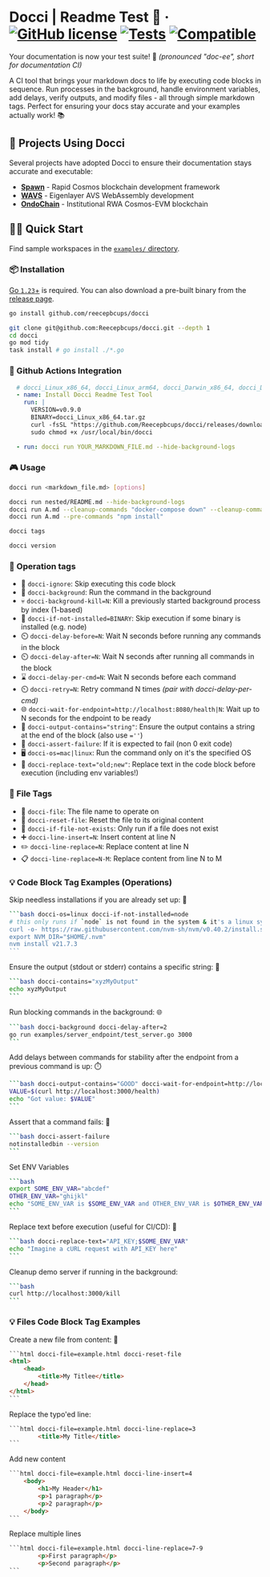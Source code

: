 # Docci | Readme Test 🚀 &middot; [![GitHub license](https://img.shields.io/badge/license-apache-blue.svg)](https://github.com/Reecepbcups/docci/blob/main/LICENSE) [![Tests](https://github.com/Reecepbcups/docci/actions/workflows/go-unit-test.yml/badge.svg)](https://github.com/Reecepbcups/docci/actions/workflows/test.yml) [![Compatible](https://img.shields.io/badge/compatible%20-macOS_&_linux-8A2BE2.svg)](https://github.com/Reecepbcups/docci)

Your documentation is now your test suite! 🎯 *(pronounced "doc-ee", short for documentation CI)*

A CI tool that brings your markdown docs to life by executing code blocks in sequence. Run processes in the background, handle environment variables, add delays, verify outputs, and modify files - all through simple markdown tags. Perfect for ensuring your docs stay accurate and your examples actually work! 📚

## 🌟 Projects Using Docci

Several projects have adopted Docci to ensure their documentation stays accurate and executable:

- **[Spawn](https://github.com/rollchains/spawn)** - Rapid Cosmos blockchain development framework
- **[WAVS](https://github.com/Lay3rLabs/wavs-middleware)** - Eigenlayer AVS WebAssembly development
- **[OndoChain](https://github.com/OndoProtocol/ondochain)** - Institutional RWA Cosmos-EVM blockchain

## 🏃‍♂️ Quick Start

Find sample workspaces in the [`examples/` directory](./examples/).

### 📦 Installation

[Go `1.23`+](https://go.dev/doc/install) is required. You can also download a pre-built binary from the [release page](https://github.com/Reecepbcups/docci/releases).

```bash docci-ignore
go install github.com/reecepbcups/docci
```

```bash docci-ignore
git clone git@github.com:Reecepbcups/docci.git --depth 1
cd docci
go mod tidy
task install # go install ./*.go
```

### 🤖 Github Actions Integration
````yaml
  # docci_Linux_x86_64, docci_Linux_arm64, docci_Darwin_x86_64, docci_Darwin_arm64
  - name: Install Docci Readme Test Tool
    run: |
      VERSION=v0.9.0
      BINARY=docci_Linux_x86_64.tar.gz
      curl -fsSL "https://github.com/Reecepbcups/docci/releases/download/${VERSION}/${BINARY}" | sudo tar -xzC /usr/local/bin
      sudo chmod +x /usr/local/bin/docci

  - run: docci run YOUR_MARKDOWN_FILE.md --hide-background-logs
````

### 🎮 Usage

```bash docci-ignore
docci run <markdown_file.md> [options]

docci run nested/README.md --hide-background-logs
docci run A.md --cleanup-commands "docker-compose down" --cleanup-commands "rm -rf /tmp/test"
docci run A.md --pre-commands "npm install"

docci tags

docci version
```

### 🎨 Operation tags
  * 🛑 `docci-ignore`: Skip executing this code block
  * 🔄 `docci-background`: Run the command in the background
  * 💀 `docci-background-kill=N`: Kill a previously started background process by index (1-based)
  * 🚫 `docci-if-not-installed=BINARY`: Skip execution if some binary is installed (e.g. node)
  * ⏲️ `docci-delay-before=N`: Wait N seconds before running any commands in the block
  * ⏲️ `docci-delay-after=N`: Wait N seconds after running all commands in the block
  * ⌛ `docci-delay-per-cmd=N`: Wait N seconds before each command
  * ⏲️ `docci-retry=N`: Retry command N times *(pair with docci-delay-per-cmd)*
  * 🌐 `docci-wait-for-endpoint=http://localhost:8080/health|N`: Wait up to N seconds for the endpoint to be ready
  * 📜 `docci-output-contains="string"`: Ensure the output contains a string at the end of the block (also use `=''`)
  * 🚨 `docci-assert-failure`: If it is expected to fail (non 0 exit code)
  * 🖥️ `docci-os=mac|linux`: Run the command only on it's the specified OS
  * 🔄 `docci-replace-text="old;new"`: Replace text in the code block before execution (including env variables!)

### 📄 File Tags
  * 📝 `docci-file`: The file name to operate on
  * 🔄 `docci-reset-file`: Reset the file to its original content
  * 🚫 `docci-if-file-not-exists`: Only run if a file does not exist
  * ➕ `docci-line-insert=N`: Insert content at line N
  * ✏️ `docci-line-replace=N`: Replace content at line N
  * 📋 `docci-line-replace=N-M`: Replace content from line N to M


### 💡 Code Block Tag Examples (Operations)

Skip needless installations if you are already set up: 🛑

<!-- The 4 backticks is just so it wraps in githubs UI, real test are written normally with the nested part (just 3 backticks) -->
````bash
```bash docci-os=linux docci-if-not-installed=node
# this only runs if `node` is not found in the system & it's a linux system
curl -o- https://raw.githubusercontent.com/nvm-sh/nvm/v0.40.2/install.sh | bash
export NVM_DIR="$HOME/.nvm"
nvm install v21.7.3
```
````

Ensure the output (stdout or stderr) contains a specific string: 📜

````bash
```bash docci-contains="xyzMyOutput"
echo xyzMyOutput
```
````

Run blocking commands in the background: 🌐

````bash
```bash docci-background docci-delay-after=2
go run examples/server_endpoint/test_server.go 3000
```
````

Add delays between commands for stability after the endpoint from a previous command is up: ⏱️

````bash
```bash docci-output-contains="GOOD" docci-wait-for-endpoint=http://localhost:3000/health|30
VALUE=$(curl http://localhost:3000/health)
echo "Got value: $VALUE"
```
````


Assert that a command fails: 🚨

````bash
```bash docci-assert-failure
notinstalledbin --version
```
````

Set ENV Variables

````bash
```bash
export SOME_ENV_VAR="abcdef"
OTHER_ENV_VAR="ghijkl"
echo "SOME_ENV_VAR is $SOME_ENV_VAR and OTHER_ENV_VAR is $OTHER_ENV_VAR"
```
````

Replace text before execution (useful for CI/CD): 🔄

````bash
```bash docci-replace-text="API_KEY;$SOME_ENV_VAR"
echo "Imagine a cURL request with API_KEY here"
```
````

Cleanup demo server if running in the background:

````bash
```bash
curl http://localhost:3000/kill
```
````

### 💡 Files Code Block Tag Examples

Create a new file from content: 📝

<!-- yes, the typo is meant to be here -->
````html
```html docci-file=example.html docci-reset-file
<html>
    <head>
        <title>My Titlee</title>
    </head>
</html>
```
````

Replace the typo'ed line:

````html
```html docci-file=example.html docci-line-replace=3
        <title>My Title</title>
```
````

Add new content

````html
```html docci-file=example.html docci-line-insert=4
    <body>
        <h1>My Header</h1>
        <p>1 paragraph</p>
        <p>2 paragraph</p>
    </body>
```
````

Replace multiple lines

````html
```html docci-file=example.html docci-line-replace=7-9
        <p>First paragraph</p>
        <p>Second paragraph</p>
```
````
